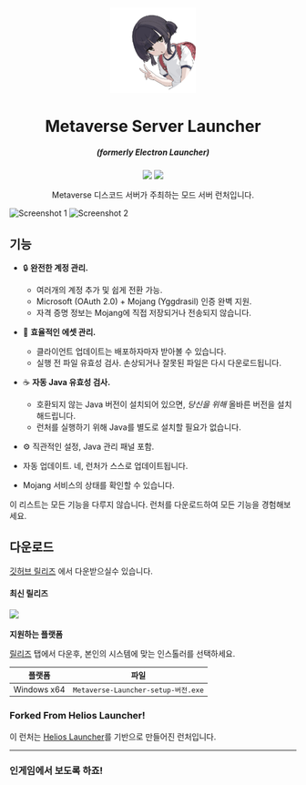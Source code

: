 <p align="center"><img src="./app/assets/images/SealCircle.png" width="150px" height="150px" alt="Metaverse Works"></p>

<h1 align="center">Metaverse Server Launcher</h1>

<em><h5 align="center">(formerly Electron Launcher)</h5></em>

<p align="center"><img src="https://forthebadge.com/images/badges/0-percent-optimized.svg"> <img src="https://forthebadge.com/images/badges/built-with-love.svg">
</p>

<p align="center">Metaverse 디스코드 서버가 주최하는 모드 서버 런처입니다.</p>

![Screenshot 1](https://i.imgur.com/Gl8yTDJ.png)
![Screenshot 2](https://i.imgur.com/ZE7B5TJ.png)

## 기능

* 🔒 **완전한 계정 관리.**
  * 여러개의 계정 추가 및 쉽게 전환 가능.
  * Microsoft (OAuth 2.0) + Mojang (Yggdrasil) 인증 완벽 지원.
  * 자격 증명 정보는 Mojang에 직접 저장되거나 전송되지 않습니다.
   
* 📂 **효율적인 에셋 관리.**
  * 클라이언트 업데이트는 배포하자마자 받아볼 수 있습니다.
  * 실행 전 파일 유효성 검사. 손상되거나 잘못된 파일은 다시 다운로드됩니다.
   
* ☕ **자동 Java 유효성 검사.**
  * 호환되지 않는 Java 버전이 설치되어 있으면, *당신을 위해* 올바른 버전을 설치해드립니다.
  * 런처를 실행하기 위해 Java를 별도로 설치할 필요가 없습니다.
   
* ⚙️ 직관적인 설정, Java 관리 패널 포함.
* 자동 업데이트. 네, 런처가 스스로 업데이트됩니다.
* Mojang 서비스의 상태를 확인할 수 있습니다.

이 리스트는 모든 기능을 다루지 않습니다. 런처를 다운로드하여 모든 기능을 경험해보세요.



## 다운로드

[깃허브 릴리즈](https://github.com/LaeDev/MetaverseLauncher/releases) 에서 다운받으실수 있습니다.

#### 최신 릴리즈

[![](https://img.shields.io/github/v/release/LaeDev/MetaverseLauncher)](https://github.com/LaeDev/MetaverseLauncher/releases/latest)


**지원하는 플랫폼**

[릴리즈](https://github.com/LaeDev/MetaverseLauncher/releases) 탭에서 다운후, 본인의 시스템에 맞는 인스톨러를 선택하세요.

| 플랫폼 | 파일 |
| -------- | ---- |
| Windows x64 | `Metaverse-Launcher-setup-버전.exe` |

### Forked From Helios Launcher!

이 런처는 [Helios Launcher](https://github.com/dscalzi/HeliosLauncher)를 기반으로 만들어진 런처입니다. 

---

### 인게임에서 보도록 하죠!
